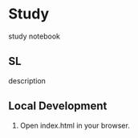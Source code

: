 # Study
study notebook

## SL
description

## Local Development

1. Open index.html in your browser.